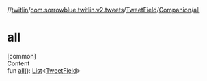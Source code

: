 //[twitlin](../../../index.md)/[com.sorrowblue.twitlin.v2.tweets](../../index.md)/[TweetField](../index.md)/[Companion](index.md)/[all](all.md)



# all  
[common]  
Content  
fun [all](all.md)(): [List](https://kotlinlang.org/api/latest/jvm/stdlib/kotlin.collections/-list/index.html)<[TweetField](../index.md)>  



